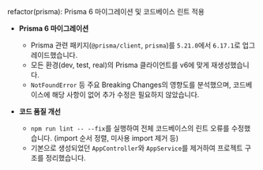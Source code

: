 refactor(prisma): Prisma 6 마이그레이션 및 코드베이스 린트 적용

- **Prisma 6 마이그레이션**
  - Prisma 관련 패키지(`@prisma/client`, `prisma`)를 `5.21.0`에서 `6.17.1`로 업그레이드했습니다.
  - 모든 환경(dev, test, real)의 Prisma 클라이언트를 v6에 맞게 재생성했습니다.
  - `NotFoundError` 등 주요 Breaking Changes의 영향도를 분석했으며, 코드베이스에 해당 사항이 없어 추가 수정은 필요하지 않았습니다.

- **코드 품질 개선**
  - `npm run lint -- --fix`를 실행하여 전체 코드베이스의 린트 오류를 수정했습니다. (import 순서 정렬, 미사용 import 제거 등)
  - 기본으로 생성되었던 `AppController`와 `AppService`를 제거하여 프로젝트 구조를 정리했습니다.
